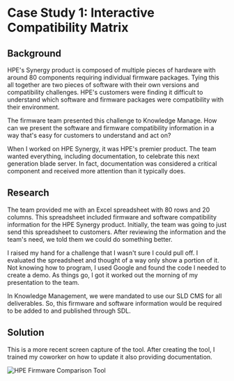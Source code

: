 # Case Study 1: Interactive Compatibility Matrix

## Background

HPE's Synergy product is composed of multiple pieces of hardware with around 80 components requiring individual firmware packages. Tying this all together are two pieces of software with their own versions and compatibility challenges.
HPE's customers were finding it difficult to understand which software and firmware packages were compatibility with their environment.

The firmware team presented this challenge to Knowledge Manage. How can we present the software and firmware compatibility information in a way that's easy for customers to understand and act on?

When I worked on HPE Synergy, it was HPE's premier product. The team wanted everything, including documentation, to celebrate this next generation blade server. In fact, documentation was considered a critical component and received more attention than it typically does.

## Research

The team provided me with an Excel spreadsheet with 80 rows and 20 columns. This spreadsheet included firmware and software compatibility information for the HPE Synergy product. Initially, the team was going to just send this spreadsheet to customers. After reviewing the information and the team's need, we told them we could do something better.

I raised my hand for a challenge that I wasn't sure I could pull off. I evaluated the spreadsheet and thought of a way only show a portion of it. Not knowing how to program, I used Google and found the code I needed to create a demo. As things go, I got it worked out the morning of my presentation to the team.

In Knowledge Management, we were mandated to use our SLD CMS for all deliverables. So, this firmware and software information would be required to be added to and published through SDL.

## Solution

This is a more recent screen capture of the tool. After creating the tool, I trained my coworker on how to update it also providing documentation.

![HPE Firmware Comparison Tool](https://chriskpeterson.github.io/vuepress2/public/HPE-firmware-comparison-tool.png)

